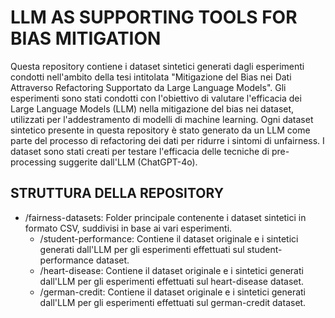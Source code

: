 # LLM AS SUPPORTING TOOLS FOR BIAS MITIGATION 
Questa repository contiene i dataset sintetici generati dagli esperimenti condotti nell'ambito della tesi intitolata "Mitigazione del Bias nei Dati Attraverso Refactoring Supportato da Large Language Models". 
Gli esperimenti sono stati condotti con l'obiettivo di valutare l'efficacia dei Large Language Models (LLM) nella mitigazione del bias nei dataset, utilizzati per l'addestramento di modelli di machine learning.
Ogni dataset sintetico presente in questa repository è stato generato da un LLM come parte del processo di refactoring dei dati per ridurre i sintomi di unfairness.
I dataset sono stati creati per testare l'efficacia delle tecniche di pre-processing suggerite dall'LLM (ChatGPT-4o).

## STRUTTURA DELLA REPOSITORY
- /fairness-datasets: Folder principale contenente i dataset sintetici in formato CSV, suddivisi in base ai vari esperimenti.
  - /student-performance: Contiene il dataset originale e i sintetici generati dall'LLM per gli esperimenti effettuati sul student-performance dataset.
  - /heart-disease: Contiene il dataset originale e i sintetici generati dall'LLM per gli esperimenti effettuati sul heart-disease dataset.
  - /german-credit: Contiene il dataset originale e i sintetici generati dall'LLM per gli esperimenti effettuati sul german-credit dataset.

